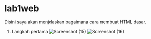 # lab1web

Disini saya akan menjelaskan bagaimana cara membuat HTML dasar.
1. Langkah pertama
![Screenshot (15)](https://user-images.githubusercontent.com/73945845/158022032-5c4eebde-8344-49f2-98a9-86309373d26e.png)
![Screenshot (16)](https://user-images.githubusercontent.com/73945845/158022026-0b9730af-61c3-423a-900f-fe451cd729b6.png)


